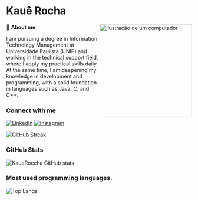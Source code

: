 # Kauê Rocha

<img src="https://raw.githubusercontent.com/MicaelliMedeiros/micaellimedeiros/master/image/computer-illustration.png" alt="ilustração de um computador" min-width="250px" max-width="250px" width="250px" align="right">

<p align="left">
  👋 <strong>About me</strong>
</p>

I am pursuing a degree in Information Technology Management at Universidade Paulista (UNIP) and working in the technical support field, where I apply my practical skills daily. At the same time, I am deepening my knowledge in development and programming, with a solid foundation in languages such as Java, C, and C++.

### Connect with me

[![LinkedIn](https://img.shields.io/badge/-LinkedIn-000?style=for-the-badge&logo=linkedin&logoColor=0D65B2&color:FFF)](https://www.linkedin.com/in/kaue-gomes-b82847186/)
[![Instagram](https://img.shields.io/badge/-Instagram-000?style=for-the-badge&logo=instagram&logoColor=0D65B2&color:FFF)](https://www.instagram.com/roccha_kaue/)

[![GitHub Streak](https://streak-stats.demolab.com/?user=KaueRoccha&theme=midnight-purple&background=000&card_width=465&border_radius=3&border=0000&dates=FFF&card_height=171)](https://git.io/streak-stats)     

### GitHub Stats

![KaueRoccha GitHub stats](https://github-readme-stats.vercel.app/api?username=kaueroccha&theme=midnight-purple&border_color=000&card_height=171&show_icons=true&hide_title=true)

### Most used programming languages.

![Top Langs](https://github-readme-stats-git-masterrstaa-rickstaa.vercel.app/api/top-langs/?username=KaueRoccha&layout=compact&bg_color=000&border_color=000&title_color=FFF&border_radius=3&text_color=FFF)
